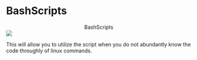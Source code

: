 # BashScripts

 <!DOCTYPE html>
<html>
<body>
  <center>BashScripts</center>
 <img src='https://cdn.mos.cms.futurecdn.net/LJSA6h759BKJvuaBZyoUY-1200-80.jpg'>
 
 <p>This will allow you to utilize the script when you do not abundantly know the code throughly of linux commands. </p>

</body>
</html> 
